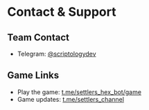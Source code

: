 # Contact & Support

## Team Contact
- Telegram: [@scriptologydev](https://t.me/scriptologydev)

## Game Links
- Play the game: [t.me/settlers_hex_bot/game](https://t.me/settlers_hex_bot/game)
- Game updates: [t.me/settlers_channel](https://t.me/settlers_channel)